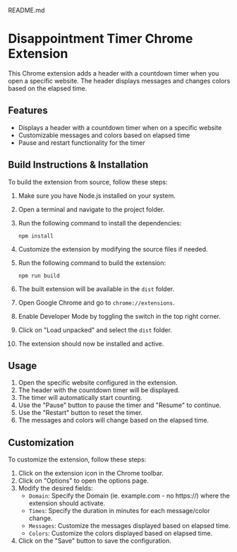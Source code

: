 README.md

# Disappointment Timer Chrome Extension

This Chrome extension adds a header with a countdown timer when you open a specific website. The
header displays messages and changes colors based on the elapsed time.

## Features

- Displays a header with a countdown timer when on a specific website
- Customizable messages and colors based on elapsed time
- Pause and restart functionality for the timer

## Build Instructions & Installation

To build the extension from source, follow these steps:

1. Make sure you have Node.js installed on your system.
2. Open a terminal and navigate to the project folder.
3. Run the following command to install the dependencies:

   ```shell
   npm install
   ```

4. Customize the extension by modifying the source files if needed.
5. Run the following command to build the extension:

   ```shell
   npm run build
   ```

6. The built extension will be available in the `dist` folder.
7. Open Google Chrome and go to `chrome://extensions`.
8. Enable Developer Mode by toggling the switch in the top right corner.
9. Click on "Load unpacked" and select the `dist` folder.
10. The extension should now be installed and active.

## Usage

1. Open the specific website configured in the extension.
2. The header with the countdown timer will be displayed.
3. The timer will automatically start counting.
4. Use the "Pause" button to pause the timer and "Resume" to continue.
5. Use the "Restart" button to reset the timer.
6. The messages and colors will change based on the elapsed time.

## Customization

To customize the extension, follow these steps:

1. Click on the extension icon in the Chrome toolbar.
2. Click on "Options" to open the options page.
3. Modify the desired fields:
   - `Domain`: Specify the Domain (ie. example.com - no https://) where the extension should
     activate.
   - `Times`: Specify the duration in minutes for each message/color change.
   - `Messages`: Customize the messages displayed based on elapsed time.
   - `Colors`: Customize the colors displayed based on elapsed time.
4. Click on the "Save" button to save the configuration.
